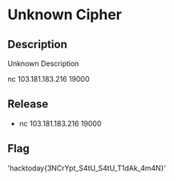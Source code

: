 # Unknown Cipher

## Description

Unknown Description

nc 103.181.183.216 19000

## Release

- nc 103.181.183.216 19000

## Flag
'hacktoday{3NCrYpt_S4tU_S4tU_T1dAk_4m4N}'